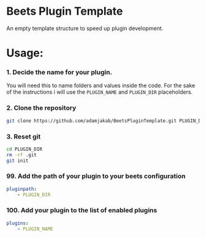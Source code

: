 # Beets Plugin Template

An empty template structure to speed up plugin development.


# Usage:

### 1. Decide the name for your plugin. 
You will need this to name folders and values inside the code.
For the sake of the instructions i will use the `PLUGIN_NAME` and `PLUGIN_DIR` placeholders. 

### 2. Clone the repository
```bash
git clone https://github.com/adamjakab/BeetsPluginTemplate.git PLUGIN_DIR
```

### 3. Reset git
```bash
cd PLUGIN_DIR
rm -rf .git
git init
```




### 99. Add the path of your plugin to your beets configuration
```yaml
pluginpath:
    - PLUGIN_DIR
```


### 100. Add your plugin to the list of enabled plugins
```yaml
plugins:
    - PLUGIN_NAME
```

